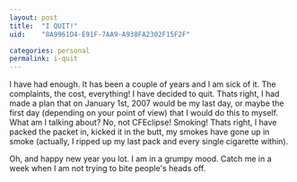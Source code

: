 ```yaml
---
layout: post
title:  "I QUIT!"
uid:	"8A9961D4-E91F-7AA9-A938FA2302F15F2F"

categories: personal
permalink: i-quit
---
```

I have had enough. It has been a couple of years and I am sick of it. The complaints, the cost, everything! I have decided to quit. Thats right, I had made a plan that on  January 1st, 2007 would be my last day, or maybe the first day (depending on your point of view) that I would do this to myself. What am I talking about? No, not CFEclipse! Smoking! Thats right, I have packed the packet in, kicked it in the butt, my smokes have gone up in smoke (actually, I ripped up my last pack and every single cigarette within).

Oh, and happy new year you lot. I am in a grumpy mood. Catch me in a week when I am not trying to bite people's heads off.